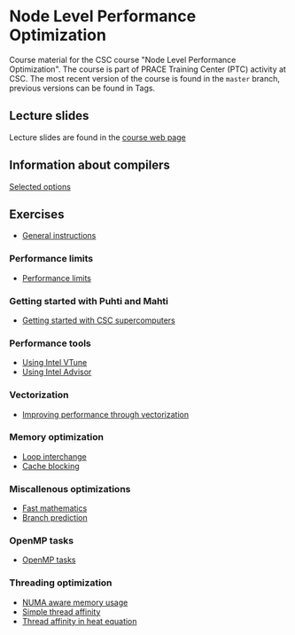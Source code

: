 # Node Level Performance Optimization

Course material for the CSC course "Node Level Performance Optimization". The course is part of PRACE Training Center (PTC) activity at CSC. The most recent version
of the course is found in the `master` branch, previous versions can be found in Tags.

## Lecture slides

Lecture slides are found in the [course web page](https://events.prace-ri.eu/event/1367/)

## Information about compilers

[Selected options](compiler-options.md)

## Exercises

 - [General instructions](exercise-instructions.md)

### Performance limits

 - [Performance limits](performance-limits)

### Getting started with Puhti and Mahti

 - [Getting started with CSC supercomputers](puhti-mahti)

### Performance tools

 - [Using Intel VTune](vtune)
 - [Using Intel Advisor](advisor)

### Vectorization

 - [Improving performance through vectorization](vectorization)

### Memory optimization

 - [Loop interchange](loop-interchange)
 - [Cache blocking](cache-blocking)

### Miscallenous optimizations

 - [Fast mathematics](math)
 - [Branch prediction](branch-prediction)

### OpenMP tasks

 - [OpenMP tasks](omp-tasks)

### Threading optimization

 - [NUMA aware memory usage](first-touch)
 - [Simple thread affinity](thread-affinity)
 - [Thread affinity in heat equation](heat)
